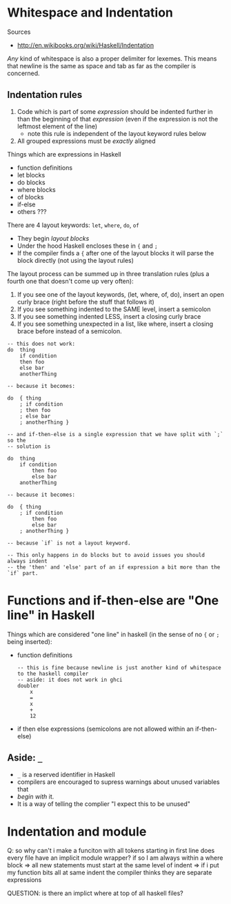 # Whitespace and Indentation

Sources

- http://en.wikibooks.org/wiki/Haskell/Indentation

_Any_ kind of whitespace is also a proper delimiter for lexemes. This means that
newline is the same as space and tab as far as the compiler is concerned.

## Indentation rules

1. Code which is part of some _expression_ should be indented further in than
   the beginning of that _expression_ (even if the expression is not the
   leftmost element of the line)
    - note this rule is independent of the layout keyword rules below
2. All grouped expressions must be _exactly_ aligned

Things which are expressions in Haskell

- function definitions
- let blocks
- do blocks
- where blocks
- of blocks
- if-else
- others ???

There are 4 layout keywords: `let`, `where`, `do`, `of`

- They begin _layout blocks_
- Under the hood Haskell encloses these in `{` and `;`
- If the compiler finds a `{` after one of the layout blocks it will parse the
  block directly (not using the layout rules)

The layout process can be summed up in three translation rules (plus a fourth
one that doesn't come up very often):

1. If you see one of the layout keywords, (let, where, of, do), insert an open
   curly brace (right before the stuff that follows it)
2. If you see something indented to the SAME level, insert a semicolon
3. If you see something indented LESS, insert a closing curly brace
4. If you see something unexpected in a list, like where, insert a closing brace
   before instead of a semicolon.

```
-- this does not work:
do  thing
    if condition
    then foo
    else bar
    anotherThing

-- because it becomes:

do  { thing
    ; if condition
    ; then foo
    ; else bar
    ; anotherThing }

-- and if-then-else is a single expression that we have split with `;` so the
-- solution is

do  thing
    if condition
        then foo
        else bar
    anotherThing

-- because it becomes:

do  { thing
    ; if condition
        then foo
        else bar
    ; anotherThing }

-- because `if` is not a layout keyword.

-- This only happens in do blocks but to avoid issues you should always indent
-- the 'then' and 'else' part of an if expression a bit more than the `if` part.
```

# Functions and if-then-else are "One line" in Haskell

Things which are considered "one line" in haskell (in the sense of no `{` or `;`
being inserted):

- function definitions
    ```
    -- this is fine because newline is just another kind of whitespace to the haskell compiler
    -- aside: it does not work in ghci
    doubler
        x
        =
        x
        +
        12
    ```
- if then else expressions (semicolons are not allowed within an if-then-else)

## Aside: `_`

- `_` is a reserved identifier in Haskell
- compilers are encouraged to supress warnings about unused variables that
- _begin with_ it.
- It is a way of telling the complier "I expect this to be unused"

# Indentation and module

Q: so why can't i make a funciton with all tokens starting in first line does
every file have an implicit module wrapper? if so I am always within a where
block => all new statements must start at the same level of indent => if i put
my function bits all at same indent the compiler thinks they are separate
expressions

QUESTION: is there an implict where at top of all haskell files?
